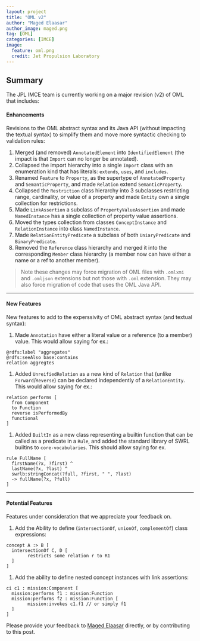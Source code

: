 ```yaml
---
layout: project
title: "OML v2"
author: "Maged Elaasar"
author_image: maged.png
tag: [OML]
categories: [IMCE]
image:
  feature: oml.png
  credit: Jet Propulsion Laboratory
---
```


## Summary

The JPL IMCE team is currently working on a major revision (v2) of OML that includes:

#### Enhancements

Revisions to the OML abstract syntax and its Java API (without impacting the textual syntax) to simplify them and move more syntactic checking to validation rules:

1. Merged (and removed) `AnnotatedElement` into `IdentifiedElement` (the impact is that `Import` can no longer be annotated).
1. Collapsed the import hierarchy into a single `Import` class with an enumeration kind that has literals: `extends`, `uses`, and `includes`.
1. Renamed `Feature` to `Property`, as the supertype of `AnnotatedProperty` and `SemanticProperty`, and made `Relation` extend `SemanticProperty`.
1. Collapsed the `Restriction` class hierarchy into 3 subclasses restricting range, cardinality, or value of a property and made `Entity` own a single collection for restrictions.
1. Made `LinkAssertion` a subclass of `PropertyValueAssertion` and made `NamedInstance` has a single collection of property value assertions.
1. Moved the types collection from classes `ConceptInstance` and `RelationInstance` into class `NamedInstance`.
1. Made `RelationEntityPredicate` a subclass of both `UniaryPredicate` and `BinaryPredicate`.
1. Removed the `Reference` class hierarchy and merged it into the corresponding `Member` class hierarchy (a member now can have either a name or a ref to another member).

> Note these changes may force migration of OML files with `.omlxmi` and `.omljson` extensions but not those with `.oml` extension. They may also force migration of code that uses the OML Java API.

---

#### New Features

New features to add to the experssivity of OML abstract syntax (and textual syntax):

1. Made `Annotation` have either a literal value or a reference (to a member) value. This would allow saying for ex.:
```
@rdfs:label "aggregates"
@rdfs:seeAlso base:contains
relation aggregtes
```
1. Added `UnreifiedRelation` as a new kind of `Relation` that (unlike `Forward`/`Reverse`) can be declared independently of a `RelationEntity`. This would allow saying for ex.:   
```
relation performs [
  from Component 
  to Function 
  reverse isPerformedBy
  functional
]
```
1. Added `BuiltIn` as a new class representing a builtin function that can be called as a predicate in a `Rule`, and added the standard library of SWRL builtins to `core-vocabularies`. This should allow saying for ex. 
```
rule FullName [
  firstName(?x, ?first) ^ 
  lastName(?x, ?last) ^ 
  swrlb:stringConcat(?full, ?first, " ", ?last) 
  -> fullName(?x, ?full)
]
```

---

#### Potential Features

Features under consideration that we appreciate your feedback on.

1. Add the Ability to define (`intersectionOf`, `unionOf`, `complementOf`) class expressions: 
```
concept A :> B [
  intersectionOf C, D [
        restricts some relation r to R1
  ]
]
```
1. Add the ability to define nested concept instances with link assertions:
```
ci c1 : mission:Component [
  mission:performs f1 : mission:Function
  mission:performs f2 : mission:Function [
        mission:invokes c1.f1 // or simply f1
  ]
]
```

Please provide your feedback to [Maged Elaasar](https://opencaesar.github.io/contributors/Maged%20Elaasar.html) directly, or by contributing to this post.